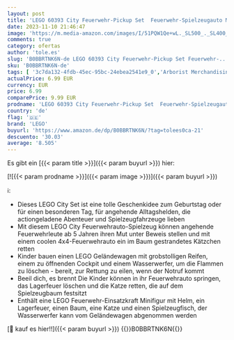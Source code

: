 ```yaml
---
layout: post
title: 'LEGO 60393 City Feuerwehr-Pickup Set  Feuerwehr-Spielzeugauto Mit Feuerwehr-Einsatzkraft Für Kinder Ab 5 Jahren Mit Minifigur'
date: 2023-11-10 21:46:47
image: 'https://m.media-amazon.com/images/I/51PQW1Qe+wL._SL500_._SL400_.jpg'
comments: true
category: ofertas
author: 'tole.es'
slug: 'B0BBRTNK6N-de LEGO 60393 City Feuerwehr-Pickup Set Feuerwehr-...'
sku: 'B0BBRTNK6N-de'
tags: [ '3c7da132-4fdb-45ec-95bc-24ebea2541e9_0','Arborist Merchandising Root','Bauspielzeug & Konstruktionsspielzeug','Bauspielzeugsets','Custom Stores','LEGO','Lego City','Self Service','Spielzeug','lego','🇩🇪', ]
actualPrice: 6.99 EUR
currency: EUR
price: 6.99
comparePrice: 9.99 EUR
prodname: 'LEGO 60393 City Feuerwehr-Pickup Set  Feuerwehr-Spielzeugauto Mit Feuerwehr-Einsatzkraft Für Kinder Ab 5 Jahren Mit Minifigur'
country: 'de'
flag: '🇩🇪'
brand: 'LEGO'
buyurl: 'https://www.amazon.de/dp/B0BBRTNK6N/?tag=tolees0ca-21'
descuento: '30.03'
average: '8.505'
---
```


Es gibt ein [{{< param title >}}]({{< param buyurl >}}) hier:

[![{{< param prodname >}}]({{< param image >}})]({{< param buyurl >}})

ℹ️:

- Dieses LEGO City Set ist eine tolle Geschenkidee zum Geburtstag oder für einen besonderen Tag, für angehende Alltagshelden, die actiongeladene Abenteuer und Spielzeugfahrzeuge lieben
- Mit diesem LEGO City Feuerwehrauto-Spielzeug können angehende Feuerwehrleute ab 5 Jahren ihren Mut unter Beweis stellen und mit einem coolen 4x4-Feuerwehrauto ein im Baum gestrandetes Kätzchen retten
- Kinder bauen einen LEGO Geländewagen mit grobstolligen Reifen, einem zu öffnenden Cockpit und einem Wasserwerfer, um die Flammen zu löschen - bereit, zur Rettung zu eilen, wenn der Notruf kommt
- Beeil dich, es brennt Die Kinder können in ihr Feuerwehrauto springen, das Lagerfeuer löschen und die Katze retten, die auf dem Spielzeugbaum festsitzt
- Enthält eine LEGO Feuerwehr-Einsatzkraft Minifigur mit Helm, ein Lagerfeuer, einen Baum, eine Katze und einen Spielzeugfisch, der Wasserwerfer kann vom Geländewagen abgenommen werden

[🛒 kauf es hier!!]({{< param buyurl >}})
{{<world>}}B0BBRTNK6N{{</world>}}
